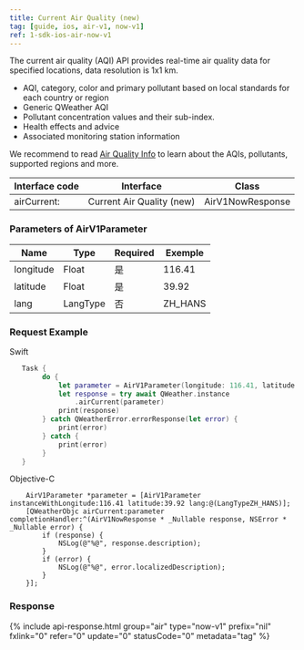 ```yaml
---
title: Current Air Quality (new)
tag: [guide, ios, air-v1, now-v1]
ref: 1-sdk-ios-air-now-v1
---
```


The current air quality (AQI) API provides real-time air quality data for specified locations, data resolution is 1x1 km.

- AQI, category, color and primary pollutant based on local standards for each country or region
- Generic QWeather AQI
- Pollutant concentration values and their sub-index.
- Health effects and advice
- Associated monitoring station information

We recommend to read [Air Quality Info](/en/docs/resource/air-info/) to learn about the AQIs, pollutants, supported regions and more.

| Interface code | Interface         | Class       |
| --------------- | ---------------- | ------------ |
| airCurrent: | Current Air Quality (new)  | AirV1NowResponse |

### Parameters of AirV1Parameter

| Name   | Type | Required | Exemple |
| -------- | -------- | ---- | ------ |
| longitude | Float | 是 | 116.41 |
| latitude | Float | 是 | 39.92 |
| lang | LangType | 否 | ZH_HANS |

### Request Example

Swift

```swift
   Task {
        do {
            let parameter = AirV1Parameter(longitude: 116.41, latitude: 39.92)
            let response = try await QWeather.instance
                .airCurrent(parameter)
            print(response)
        } catch QWeatherError.errorResponse(let error) {
            print(error)
        } catch {
            print(error)
        }
   }
```

Objective-C

```objc
    AirV1Parameter *parameter = [AirV1Parameter instanceWithLongitude:116.41 latitude:39.92 lang:@(LangTypeZH_HANS)];
    [QWeatherObjc airCurrent:parameter completionHandler:^(AirV1NowResponse * _Nullable response, NSError * _Nullable error) {
        if (response) {
            NSLog(@"%@", response.description);
        }
        if (error) {
            NSLog(@"%@", error.localizedDescription);
        }
    }];
```

### Response

{% include api-response.html group="air" type="now-v1" prefix="nil" fxlink="0" refer="0" update="0" statusCode="0" metadata="tag"  %}
